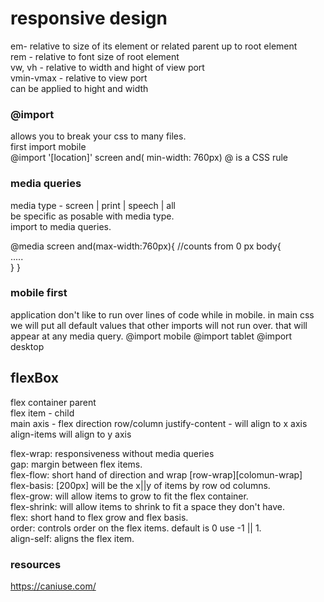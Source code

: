 # responsive design

em- relative to size of its element or related parent up to root element  
rem - relative to font size of root element  
vw, vh - relative to width and hight of view port  
vmin-vmax - relative to view port  
can be applied to hight and width

### @import

allows you to break your css to many files.  
first import mobile  
@import '[location]' screen and( min-width: 760px)
@ is a CSS rule

### media queries

media type - screen | print | speech | all  
be specific as posable with media type.  
import to media queries.

<!-- code -->

@media screen and(max-width:760px){ //counts from 0 px
body{  
 .....  
 }
}

### mobile first

application don't like to run over lines of code while in mobile.
in main css we will put all default values that other imports will not run over. that will appear at any media query.
@import mobile
@import tablet
@import desktop

## flexBox

flex container parent  
flex item - child  
main axis - flex direction row/column
justify-content - will align to x axis
align-items will align to y axis

flex-wrap: responsiveness without media queries  
gap: margin between flex items.  
flex-flow: short hand of direction and wrap [row-wrap][colomun-wrap]  
flex-basis: [200px] will be the x||y of items by row od columns.  
flex-grow: will allow items to grow to fit the flex container.  
flex-shrink: will allow items to shrink to fit a space they don't have.  
flex: short hand to flex grow and flex basis.  
order: controls order on the flex items. default is 0 use -1 || 1.  
align-self: aligns the flex item.

### resources

https://caniuse.com/
